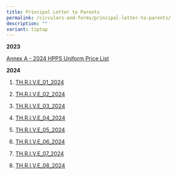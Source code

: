 ```yaml
---
title: Principal Letter to Parents
permalink: /circulars-and-forms/principal-letter-to-parents/
description: ""
variant: tiptap
---
```

<p><strong>2023</strong>
</p>
<p><a href="/files/annex%20a-%202024%20hpps%20uniform%20price%20list.pdf" rel="noopener noreferrer nofollow" target="_blank">Annex A - 2024 HPPS Uniform Price List</a>
</p>
<p><strong>2024</strong>
</p>
<ol data-tight="true" class="tight">
<li>
<p><a href="/files/THRIVE_01_2024.pdf" rel="noopener noreferrer nofollow" target="_blank">TH.R.I.V.E_01_2024</a>
</p>
</li>
<li>
<p><a href="/files/THRIVE_02_2024.pdf" rel="noopener noreferrer nofollow" target="_blank">TH.R.I.V.E_02_2024</a>
</p>
</li>
<li>
<p><a href="/files/THRIVE_03_2024.pdf" rel="noopener noreferrer nofollow" target="_blank">TH.R.I.V.E_03_2024</a>
</p>
</li>
<li>
<p><a href="/files/THRIVE_04_2024.pdf" rel="noopener noreferrer nofollow" target="_blank">TH.R.I.V.E_04_2024</a>
</p>
</li>
<li>
<p><a href="/files/THRIVE_05_2024.pdf" rel="noopener noreferrer nofollow" target="_blank">TH.R.I.V.E_05_2024</a>
</p>
</li>
<li>
<p><a href="/files/THRIVE_06_2024.pdf" rel="noopener noreferrer nofollow" target="_blank">TH.R.I.V.E_06_2024</a>
</p>
</li>
<li>
<p><a href="/files/THRIVE_07_2024.pdf" rel="noopener noreferrer nofollow" target="_blank">TH.R.I.V.E_07_2024</a>
</p>
</li>
<li>
<p><a href="/files/THRIVE_08_2024__latest_update.pdf" rel="noopener nofollow" target="_blank">TH.R.I.V.E_08_2024</a>
</p>
</li>
</ol>
<p></p>